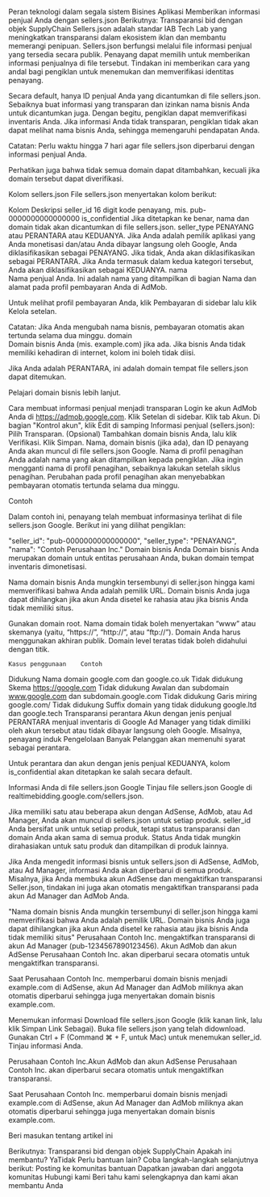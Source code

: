 Peran teknologi dalam segala sistem Bisines
Aplikasi
Memberikan informasi penjual Anda dengan sellers.json
Berikutnya: Transparansi bid dengan objek SupplyChain
Sellers.json adalah standar IAB Tech Lab yang meningkatkan transparansi dalam ekosistem iklan dan membantu memerangi penipuan. Sellers.json berfungsi melalui file informasi penjual yang tersedia secara publik. Penayang dapat memilih untuk memberikan informasi penjualnya di file tersebut. Tindakan ini memberikan cara yang andal bagi pengiklan untuk menemukan dan memverifikasi identitas penayang.

Secara default, hanya ID penjual Anda yang dicantumkan di file sellers.json. Sebaiknya buat informasi yang transparan dan izinkan nama bisnis Anda untuk dicantumkan juga. Dengan begitu, pengiklan dapat memverifikasi inventaris Anda. Jika informasi Anda tidak transparan, pengiklan tidak akan dapat melihat nama bisnis Anda, sehingga memengaruhi pendapatan Anda. 

Catatan: Perlu waktu hingga 7 hari agar file sellers.json diperbarui dengan informasi penjual Anda.

Perhatikan juga bahwa tidak semua domain dapat ditambahkan, kecuali jika domain tersebut dapat diverifikasi.

Kolom sellers.json
File sellers.json menyertakan kolom berikut:

Kolom	Deskripsi
seller_id	16 digit kode penayang, mis. pub-0000000000000000
is_confidential	Jika ditetapkan ke benar, nama dan domain tidak akan dicantumkan di file sellers.json.
seller_type	PENAYANG atau PERANTARA atau KEDUANYA. Jika Anda adalah pemilik aplikasi yang Anda monetisasi dan/atau Anda dibayar langsung oleh Google, Anda diklasifikasikan sebagai PENAYANG. Jika tidak, Anda akan diklasifikasikan sebagai PERANTARA. Jika Anda termasuk dalam kedua kategori tersebut, Anda akan diklasifikasikan sebagai KEDUANYA.
nama	
Nama penjual Anda. Ini adalah nama yang ditampilkan di bagian Nama dan alamat pada profil pembayaran Anda di AdMob. 

Untuk melihat profil pembayaran Anda, klik Pembayaran di sidebar lalu klik Kelola setelan. 

Catatan: Jika Anda mengubah nama bisnis, pembayaran otomatis akan tertunda selama dua minggu.
domain	
Domain bisnis Anda (mis. example.com) jika ada. Jika bisnis Anda tidak memiliki kehadiran di internet, kolom ini boleh tidak diisi.

Jika Anda adalah PERANTARA, ini adalah domain tempat file sellers.json dapat ditemukan.

Pelajari domain bisnis lebih lanjut.

Cara membuat informasi penjual menjadi transparan
Login ke akun AdMob Anda di https://admob.google.com.
Klik Setelan di sidebar.
Klik tab Akun.
Di bagian "Kontrol akun", klik Edit di samping Informasi penjual (sellers.json):
Pilih Transparan.
(Opsional) Tambahkan domain bisnis Anda, lalu klik Verifikasi. 
Klik Simpan. 
Nama, domain bisnis (jika ada), dan ID penayang Anda akan muncul di file sellers.json Google. Nama di profil penagihan Anda adalah nama yang akan ditampilkan kepada pengiklan. Jika ingin mengganti nama di profil penagihan, sebaiknya lakukan setelah siklus penagihan. Perubahan pada profil penagihan akan menyebabkan pembayaran otomatis tertunda selama dua minggu.

Contoh
 
Dalam contoh ini, penayang telah membuat informasinya terlihat di file sellers.json Google. Berikut ini yang dilihat pengiklan:
 
"seller_id": "pub-0000000000000000",
"seller_type": "PENAYANG",
"nama": "Contoh Perusahaan Inc."
Domain bisnis Anda
Domain bisnis Anda merupakan domain untuk entitas perusahaan Anda, bukan domain tempat inventaris dimonetisasi.

Nama domain bisnis Anda mungkin tersembunyi di seller.json hingga kami memverifikasi bahwa Anda adalah pemilik URL. Domain bisnis Anda juga dapat dihilangkan jika akun Anda disetel ke rahasia atau jika bisnis Anda tidak memiliki situs.

Gunakan domain root. Nama domain tidak boleh menyertakan “www” atau skemanya (yaitu, “https://”, “http://”, atau “ftp://”). Domain Anda harus menggunakan akhiran publik. Domain level teratas tidak boleh didahului dengan titik.

 	Kasus penggunaan	Contoh
Didukung	Nama domain	google.com dan google.co.uk
Tidak didukung	Skema	https://google.com
Tidak didukung	Awalan dan subdomain	www.google.com dan subdomain.google.com
Tidak didukung	Garis miring	google.com/
Tidak didukung	Suffix domain yang tidak didukung	google.ltd dan google.tech
Transparansi perantara 
Akun dengan jenis penjual PERANTARA menjual inventaris di Google Ad Manager yang tidak dimiliki oleh akun tersebut atau tidak dibayar langsung oleh Google. Misalnya, penayang induk Pengelolaan Banyak Pelanggan akan memenuhi syarat sebagai perantara.

Untuk perantara dan akun dengan jenis penjual KEDUANYA, kolom is_confidential akan ditetapkan ke salah secara default.

Informasi Anda di file sellers.json Google
Tinjau file sellers.json Google di realtimebidding.google.com/sellers.json.

Jika memiliki satu atau beberapa akun dengan AdSense, AdMob, atau Ad Manager, Anda akan muncul di sellers.json untuk setiap produk. seller_id Anda bersifat unik untuk setiap produk, tetapi status transparansi dan domain Anda akan sama di semua produk. Status Anda tidak mungkin dirahasiakan untuk satu produk dan ditampilkan di produk lainnya.

Jika Anda mengedit informasi bisnis untuk sellers.json di AdSense, AdMob, atau Ad Manager, informasi Anda akan diperbarui di semua produk. Misalnya, jika Anda membuka akun AdSense dan mengaktifkan transparansi Seller.json, tindakan ini juga akan otomatis mengaktifkan transparansi pada akun Ad Manager dan AdMob Anda.

"Nama domain bisnis Anda mungkin tersembunyi di seller.json hingga kami memverifikasi bahwa Anda adalah pemilik URL. Domain bisnis Anda juga dapat dihilangkan jika akun Anda disetel ke rahasia atau jika bisnis Anda tidak memiliki situs"
Perusahaan Contoh Inc. mengaktifkan transparansi di akun Ad Manager (pub-1234567890123456). Akun AdMob dan akun AdSense Perusahaan Contoh Inc. akan diperbarui secara otomatis untuk mengaktifkan transparansi.

Saat Perusahaan Contoh Inc. memperbarui domain bisnis menjadi example.com di AdSense, akun Ad Manager dan AdMob miliknya akan otomatis diperbarui sehingga juga menyertakan domain bisnis example.com.

Menemukan informasi
Download file sellers.json Google (klik kanan link, lalu klik Simpan Link Sebagai).
Buka file sellers.json yang telah didownload.
Gunakan Ctrl + F (Command ⌘ + F, untuk Mac) untuk menemukan seller_id.
Tinjau informasi Anda.

Perusahaan Contoh Inc.Akun AdMob dan akun AdSense Perusahaan Contoh Inc. akan diperbarui secara otomatis untuk mengaktifkan transparansi.

Saat Perusahaan Contoh Inc. 
memperbarui domain bisnis menjadi example.com di AdSense, akun Ad Manager dan AdMob miliknya akan otomatis diperbarui sehingga juga menyertakan domain bisnis example.com.

Beri masukan tentang artikel ini

Berikutnya: Transparansi bid dengan objek SupplyChain
Apakah ini membantu?
YaTidak
Perlu bantuan lain?
Coba langkah-langkah selanjutnya berikut:
Posting ke komunitas bantuan
Dapatkan jawaban dari anggota komunitas
Hubungi kami
Beri tahu kami selengkapnya dan kami akan membantu Anda
